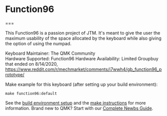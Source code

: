 # Function96
===

This Function96 is a passion project of JTM. It's meant to give the user the maximum usability of the space allocated by the keyboard while also giving the option of using the numpad.

Keyboard Maintainer: The QMK Community  
Hardware Supported: Function96
Hardware Availability: Limited Groupbuy that ended on 8/14/2020, https://www.reddit.com/r/mechmarket/comments/i7wwh4/gb_function96_prototype/

Make example for this keyboard (after setting up your build environment):

    make function96:default

See the [build environment setup](https://docs.qmk.fm/#/getting_started_build_tools) and the [make instructions](https://docs.qmk.fm/#/getting_started_make_guide) for more information. Brand new to QMK? Start with our [Complete Newbs Guide](https://docs.qmk.fm/#/newbs).
